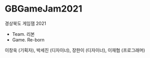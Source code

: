 # GBGameJam2021
경상북도 게임잼 2021

- Team. 리본
- Game. Re-born

이창욱 (기획자), 박세진 (디자이너), 장한이 (디자이너), 이재협 (프로그래머)
